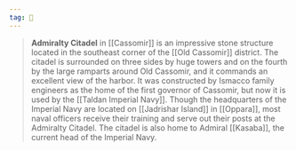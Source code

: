 ```yaml
---
tag: 🏰
---
```

> **Admiralty Citadel** in [[Cassomir]] is an impressive stone structure located in the southeast corner of the [[Old Cassomir]] district. The citadel is surrounded on three sides by huge towers and on the fourth by the large ramparts around Old Cassomir, and it commands an excellent view of the harbor. It was constructed by Ismacco family engineers as the home of the first governor of Cassomir, but now it is used by the [[Taldan Imperial Navy]]. Though the headquarters of the Imperial Navy are located on [[Jadrishar Island]] in [[Oppara]], most naval officers receive their training and serve out their posts at the Admiralty Citadel. The citadel is also home to Admiral [[Kasaba]], the current head of the Imperial Navy.







